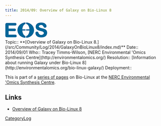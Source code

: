 ```yaml
---
title: 2014/09: Overview of Galaxy on Bio-Linux 8
---
```

<div class='center'>
<a href='http://environmentalomics.org/bio-linux-galaxy/'><img src="/src/Images/Logos/EOS.gif" alt="NERC Environmental 'Omics Synthesis Centre" /></a>
</div>





<div class='logbox'>
 Topic:: **[Overview of Galaxy on Bio-Linux 8.](/src/Community/Log/2014/GalaxyOnBioLinux8/index.md)**
 Date:: 2014/09/01
 Who:: Tracey Timms-Wilson, [NERC Environmental 'Omics Synthesis Centre](http://environmentalomics.org/)
 Resolution:: [Information about running Galaxy under Bio-Linux 8](http://environmentalomics.org/bio-linux-galaxy/)
 Deployment:: 
</div>

This is part of a [series of pages](http://environmentalomics.org/bio-linux/) on Bio-Linux at the [NERC Environmental 'Omics Synthesis Centre](http://environmentalomics.org/).


## Links

* [Overview of Galaxy on Bio-Linux 8](http://environmentalomics.org/bio-linux-galaxy/)

[CategoryLog](/src/CategoryLog/index.md)
